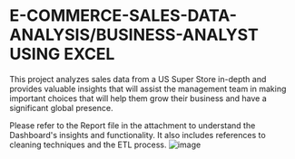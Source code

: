 # E-COMMERCE-SALES-DATA-ANALYSIS/BUSINESS-ANALYST USING EXCEL
This project analyzes sales data from a US Super Store in-depth and provides valuable insights that will assist the management team in making important choices that will help them grow their business and have a significant global presence.

Please refer to the Report file in the attachment to understand the Dashboard's insights and functionality. It also includes references to cleaning techniques and the ETL process.
![image](https://github.com/sahil07codac/E-COMMERCE-SALES-DATA-ANALYSIS-BUSINESS-ANALYST/assets/141804728/f7e89900-89c2-41de-a8e1-d4cdd483f34b)
